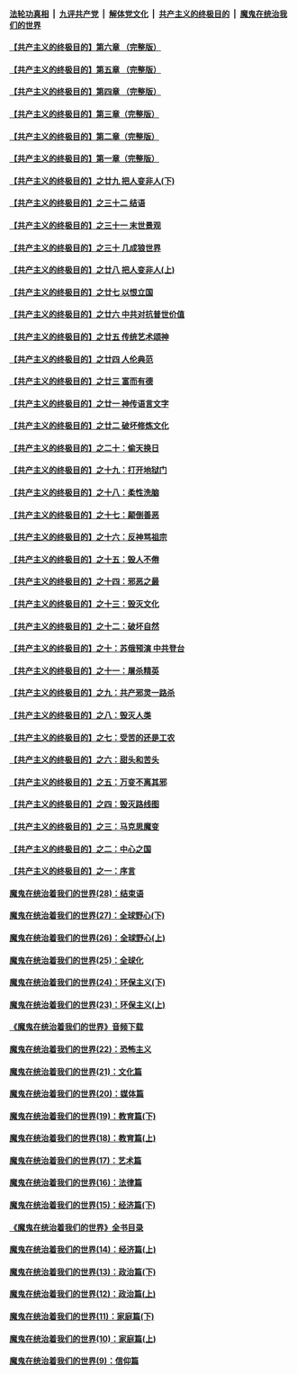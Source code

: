

####  [法轮功真相](../../../../basic/blob/master/README.md?t=04260831) &nbsp;|&nbsp; [九评共产党](../../../../9ping.md/blob/master/README.md?t=04260831) &nbsp;|&nbsp; [解体党文化](../../../../jtdwh.md/blob/master/README.md?t=04260831)  &nbsp;|&nbsp; [共产主义的终极目的](../../../../gczydzjmd.md/blob/master/README.md?t=04260831) &nbsp;|&nbsp; [魔鬼在统治我们的世界](../../../../mgztzwmdsj.md/blob/master/README.md?t=04260831) 

#### [【共产主义的终极目的】第六章 （完整版）](../pages/nsc422/n11428913.md?t=04260831) 

#### [【共产主义的终极目的】第五章 （完整版）](../pages/nsc422/n11428912.md?t=04260831) 

#### [【共产主义的终极目的】第四章 （完整版）](../pages/nsc422/n11428907.md?t=04260831) 

#### [【共产主义的终极目的】第三章（完整版）](../pages/nsc422/n11428848.md?t=04260831) 

#### [【共产主义的终极目的】第二章（完整版）](../pages/nsc422/n11428831.md?t=04260831) 

#### [【共产主义的终极目的】第一章（完整版）](../pages/nsc422/n11417651.md?t=04260831) 

#### [【共产主义的终极目的】之廿九 把人变非人(下)](../pages/nsc422/n11344140.md?t=04260831) 

#### [【共产主义的终极目的】之三十二 结语](../pages/nsc422/n11360535.md?t=04260831) 

#### [【共产主义的终极目的】之三十一 末世景观](../pages/nsc422/n11351129.md?t=04260831) 

#### [【共产主义的终极目的】之三十 几成狼世界](../pages/nsc422/n11348280.md?t=04260831) 

#### [【共产主义的终极目的】之廿八 把人变非人(上)](../pages/nsc422/n11340492.md?t=04260831) 

#### [【共产主义的终极目的】之廿七 以恨立国](../pages/nsc422/n11336944.md?t=04260831) 

#### [【共产主义的终极目的】之廿六 中共对抗普世价值](../pages/nsc422/n11324785.md?t=04260831) 

#### [【共产主义的终极目的】之廿五 传统艺术颂神](../pages/nsc422/n11296396.md?t=04260831) 

#### [【共产主义的终极目的】之廿四 人伦典范](../pages/nsc422/n11296397.md?t=04260831) 

#### [【共产主义的终极目的】之廿三 富而有德](../pages/nsc422/n11283598.md?t=04260831) 

#### [【共产主义的终极目的】之廿一 神传语言文字](../pages/nsc422/n11263265.md?t=04260831) 

#### [【共产主义的终极目的】之廿二 破坏修炼文化](../pages/nsc422/n11245728.md?t=04260831) 

#### [【共产主义的终极目的】之二十：偷天换日](../pages/nsc422/n11238846.md?t=04260831) 

#### [【共产主义的终极目的】之十九：打开地狱门](../pages/nsc422/n11206376.md?t=04260831) 

#### [【共产主义的终极目的】之十八：柔性洗脑](../pages/nsc422/n11199994.md?t=04260831) 

#### [【共产主义的终极目的】之十七：颠倒善恶](../pages/nsc422/n11179782.md?t=04260831) 

#### [【共产主义的终极目的】之十六：反神骂祖宗](../pages/nsc422/n11166798.md?t=04260831) 

#### [【共产主义的终极目的】之十五：毁人不倦](../pages/nsc422/n11166792.md?t=04260831) 

#### [【共产主义的终极目的】之十四：邪恶之最](../pages/nsc422/n11150249.md?t=04260831) 

#### [【共产主义的终极目的】之十三：毁灭文化](../pages/nsc422/n11135227.md?t=04260831) 

#### [【共产主义的终极目的】之十二：破坏自然](../pages/nsc422/n11135214.md?t=04260831) 

#### [【共产主义的终极目的】之十：苏俄预演 中共登台](../pages/nsc422/n11118424.md?t=04260831) 

#### [【共产主义的终极目的】之十一：屠杀精英](../pages/nsc422/n11118442.md?t=04260831) 

#### [【共产主义的终极目的】之九：共产邪灵一路杀](../pages/nsc422/n11114139.md?t=04260831) 

#### [【共产主义的终极目的】之八：毁灭人类](../pages/nsc422/n11108503.md?t=04260831) 

#### [【共产主义的终极目的】之七：受苦的还是工农](../pages/nsc422/n11101809.md?t=04260831) 

#### [【共产主义的终极目的】之六：甜头和苦头](../pages/nsc422/n11096971.md?t=04260831) 

#### [【共产主义的终极目的】之五：万变不离其邪](../pages/nsc422/n11091285.md?t=04260831) 

#### [【共产主义的终极目的】之四：毁灭路线图](../pages/nsc422/n11086284.md?t=04260831) 

#### [【共产主义的终极目的】之三：马克思魔变](../pages/nsc422/n11061941.md?t=04260831) 

#### [【共产主义的终极目的】之二：中心之国](../pages/nsc422/n11047728.md?t=04260831) 

#### [【共产主义的终极目的】之一：序言](../pages/nsc422/n11086077.md?t=04260831) 

#### [魔鬼在统治着我们的世界(28)：结束语](../pages/nsc422/n10936246.md?t=04260831) 

#### [魔鬼在统治着我们的世界(27)：全球野心(下)](../pages/nsc422/n10928319.md?t=04260831) 

#### [魔鬼在统治着我们的世界(26)：全球野心(上)](../pages/nsc422/n10900318.md?t=04260831) 

#### [魔鬼在统治着我们的世界(25)：全球化](../pages/nsc422/n10788205.md?t=04260831) 

#### [魔鬼在统治着我们的世界(24)：环保主义(下)](../pages/nsc422/n10695307.md?t=04260831) 

#### [魔鬼在统治着我们的世界(23)：环保主义(上)](../pages/nsc422/n10688613.md?t=04260831) 

#### [《魔鬼在统治着我们的世界》音频下载](../pages/nsc422/n10635553.md?t=04260831) 

#### [魔鬼在统治着我们的世界(22)：恐怖主义](../pages/nsc422/n10614727.md?t=04260831) 

#### [魔鬼在统治着我们的世界(21)：文化篇](../pages/nsc422/n10597706.md?t=04260831) 

#### [魔鬼在统治着我们的世界(20)：媒体篇](../pages/nsc422/n10586579.md?t=04260831) 

#### [魔鬼在统治着我们的世界(19)：教育篇(下)](../pages/nsc422/n10564808.md?t=04260831) 

#### [魔鬼在统治着我们的世界(18)：教育篇(上)](../pages/nsc422/n10526970.md?t=04260831) 

#### [魔鬼在统治着我们的世界(17)：艺术篇](../pages/nsc422/n10499093.md?t=04260831) 

#### [魔鬼在统治着我们的世界(16)：法律篇](../pages/nsc422/n10485969.md?t=04260831) 

#### [魔鬼在统治着我们的世界(15)：经济篇(下)](../pages/nsc422/n10469975.md?t=04260831) 

#### [《魔鬼在统治着我们的世界》全书目录](../pages/nsc422/n10464261.md?t=04260831) 

#### [魔鬼在统治着我们的世界(14)：经济篇(上)](../pages/nsc422/n10457370.md?t=04260831) 

#### [魔鬼在统治着我们的世界(13)：政治篇(下)](../pages/nsc422/n10448270.md?t=04260831) 

#### [魔鬼在统治着我们的世界(12)：政治篇(上)](../pages/nsc422/n10444576.md?t=04260831) 

#### [魔鬼在统治着我们的世界(11)：家庭篇(下)](../pages/nsc422/n10440961.md?t=04260831) 

#### [魔鬼在统治着我们的世界(10)：家庭篇(上)](../pages/nsc422/n10435448.md?t=04260831) 

#### [魔鬼在统治着我们的世界(9)：信仰篇](../pages/nsc422/n10432159.md?t=04260831) 

